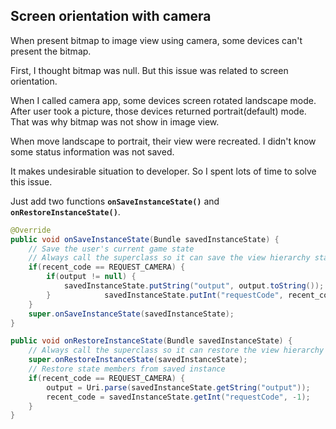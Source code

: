 ## Screen orientation with camera

When present bitmap to image view using camera, some devices can't present the bitmap.

First, I thought bitmap was null. But this issue was related to screen orientation.

When I called camera app, some devices screen rotated landscape mode.
After user took a picture, those devices returned portrait(default) mode.
That was why bitmap was not show in image view.

When move landscape to portrait, their view were recreated. I didn't know some status information was not saved.

It makes undesirable situation to developer.
So I spent lots of time to solve this issue.

Just add two functions **`onSaveInstanceState()`** and **`onRestoreInstanceState()`**.

```java
@Override
public void onSaveInstanceState(Bundle savedInstanceState) {
    // Save the user's current game state
    // Always call the superclass so it can save the view hierarchy state
    if(recent_code == REQUEST_CAMERA) {
        if(output != null) {
            savedInstanceState.putString("output", output.toString());
        }            savedInstanceState.putInt("requestCode", recent_code);
    }
    super.onSaveInstanceState(savedInstanceState);
}

public void onRestoreInstanceState(Bundle savedInstanceState) {
    // Always call the superclass so it can restore the view hierarchy
    super.onRestoreInstanceState(savedInstanceState);
    // Restore state members from saved instance
    if(recent_code == REQUEST_CAMERA) {
        output = Uri.parse(savedInstanceState.getString("output"));
        recent_code = savedInstanceState.getInt("requestCode", -1);          onActivityResult(recent_code, RESULT_OK, null);
    }
}
```
